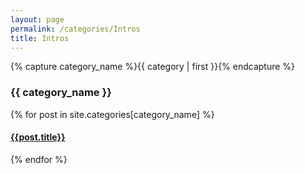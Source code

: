 ```yaml
---
layout: page
permalink: /categories/Intros
title: Intros
---
```


<div class="archive-group">
    {% capture category_name %}{{ category | first }}{% endcapture %}
    <div id="#{{ category_name | slugize }}"></div>
    <h3 class="category-head">{{ category_name }}</h3>
    <a name="{{ category_name | slugize }}"></a>
    {% for post in site.categories[category_name] %}
    <article class="archive-item">
      <h4><a href="{{ site.baseurl }}{{ post.url }}">{{post.title}}</a></h4>
    </article>
    {% endfor %}
</div>